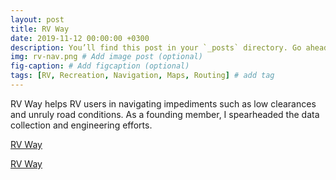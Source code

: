 ```yaml
---
layout: post
title: RV Way
date: 2019-11-12 00:00:00 +0300
description: You’ll find this post in your `_posts` directory. Go ahead and edit it and re-build the site to see your changes. # Add post description (optional)
img: rv-nav.png # Add image post (optional)
fig-caption: # Add figcaption (optional)
tags: [RV, Recreation, Navigation, Maps, Routing] # add tag
---
```


RV Way helps RV users in navigating impediments such as low clearances and unruly road conditions. As a founding member, I spearheaded the data collection and engineering efforts. 

[RV Way](https://rvnav.com)

[RV Way](https://github.com/connorpheraty?tab=repositories) 